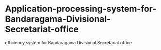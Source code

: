 # Application-processing-system-for-Bandaragama-Divisional-Secretariat-office
efficiency system for Bandaragama Divisional Secretariat office 
